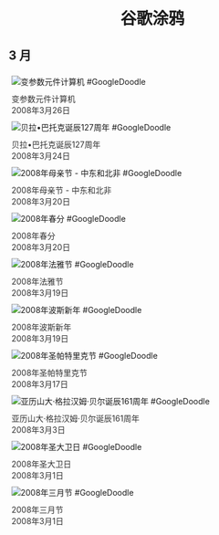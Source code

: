 
<h1 align="center"> 谷歌涂鸦 </h1>




## 3 月

<div class="image">


<img src="https://lh3.googleusercontent.com/nw9agfZWVTxIIglBpEvvoz1BTVBCl9O2jc9mHx4Kj1EpmStCGgTrzEY95OCK6MyYnmwHu3ZFdZBlWnWrhnHfRlr97HfZO0G-D6jxE3I=s660" alt="变参数元件计算机 #GoogleDoodle" style="margin: 5px"/>
<div class="info" style="font-size: 14px; color:#333333; margin:5px"><div class="title">变参数元件计算机</div><div class="date">2008年3月26日</div></div>

<img src="https://lh3.googleusercontent.com/AC8eoBAofPpVOeMxy0tHb11KOgLdZC68tJ4jOjyqJrvFI7HOuvsDYVoG6RxFSqfOYoFlpMaDwuJl3fMcPsM_DKvjMh4PmsN3j0GmAZzRzQ=s660" alt="贝拉•巴托克诞辰127周年 #GoogleDoodle" style="margin: 5px"/>
<div class="info" style="font-size: 14px; color:#333333; margin:5px"><div class="title">贝拉•巴托克诞辰127周年</div><div class="date">2008年3月24日</div></div>

<img src="https://lh3.googleusercontent.com/S2YXjtSfM-nTFgL7NVN1Tq5pWVcOPb0tjeG_BzjraNGRtkr-HFaSBG4OpePt7naldeQvWoExSs2K-JmFB5ttVh-fiS-KPuRf40fojUof=s660" alt="2008年母亲节 - 中东和北非 #GoogleDoodle" style="margin: 5px"/>
<div class="info" style="font-size: 14px; color:#333333; margin:5px"><div class="title">2008年母亲节 - 中东和北非</div><div class="date">2008年3月20日</div></div>

<img src="https://lh3.googleusercontent.com/FhIwYfdhqW6ygU9DnZnr2VCxVaIU6sivlBaa91wIuTB7cox40KZfT2EnyKjdCyute5w1ewVzc3N3G3DWFVngy0kFy2YC9JU7WlwUFmtj=s660" alt="2008年春分 #GoogleDoodle" style="margin: 5px"/>
<div class="info" style="font-size: 14px; color:#333333; margin:5px"><div class="title">2008年春分</div><div class="date">2008年3月20日</div></div>

<img src="https://lh3.googleusercontent.com/o3Hp66L8YkZ0bg2EIt4FzDY1mZFBxEwSlVyK7j2YjaK22IxkI27qAQqh2ceK-SdxCfJo6BDfXoJgN4n8cG-JKOh3ifIwVqNqXKW_sTI=s660" alt="2008年法雅节 #GoogleDoodle" style="margin: 5px"/>
<div class="info" style="font-size: 14px; color:#333333; margin:5px"><div class="title">2008年法雅节</div><div class="date">2008年3月19日</div></div>

<img src="//www.google.com/logos/2008/persian_newyear08.gif" alt="2008年波斯新年 #GoogleDoodle" style="margin: 5px"/>
<div class="info" style="font-size: 14px; color:#333333; margin:5px"><div class="title">2008年波斯新年</div><div class="date">2008年3月19日</div></div>

<img src="https://lh3.googleusercontent.com/5N-_Bssf8mqfzWkpiDvpKyACqV7qVn4JfxQnRnq22tE8dIdqJfBizQdwSOnJsPGhS-IcjoTi09Da5ZWRYSMhCG4T7HWRwOo4bjT_4pM=s660" alt="2008年圣帕特里克节 #GoogleDoodle" style="margin: 5px"/>
<div class="info" style="font-size: 14px; color:#333333; margin:5px"><div class="title">2008年圣帕特里克节</div><div class="date">2008年3月17日</div></div>

<img src="https://lh3.googleusercontent.com/M-DxX4I7-bCRY5HNVnrDNkq7-yzfIuWvbLPDsHLjLJ5JUs6MN4JUbYkFnyJawGC3POeZ0Gvs2cQ6GsaXWDSUFaqE2TitK5pJ90R8Z5U=s660" alt="亚历山大·格拉汉姆·贝尔诞辰161周年 #GoogleDoodle" style="margin: 5px"/>
<div class="info" style="font-size: 14px; color:#333333; margin:5px"><div class="title">亚历山大·格拉汉姆·贝尔诞辰161周年</div><div class="date">2008年3月3日</div></div>

<img src="https://lh3.googleusercontent.com/bmsVWI5dUpEtFVEYATp6gfNwKL0G5Yg5d4f1I0TnSCiPr3xc4ipLrn61PNeR35-Tv513DfgaC_vFbHF9pzjjk3Gl1Torlef0DLiks-w=s660" alt="2008年圣大卫日 #GoogleDoodle" style="margin: 5px"/>
<div class="info" style="font-size: 14px; color:#333333; margin:5px"><div class="title">2008年圣大卫日</div><div class="date">2008年3月1日</div></div>

<img src="https://lh3.googleusercontent.com/B_CFn-SFV4B0kZ01H1sWiwERgIvGjJ49nJiPk9Rd-BCSyYnOGUS5o94OGa68r8UBbcSH9S7NdOB0H9RbmdHLNEL8w5YwLhMrQ-ZZLkZIHg=s660" alt="2008年三月节 #GoogleDoodle" style="margin: 5px"/>
<div class="info" style="font-size: 14px; color:#333333; margin:5px"><div class="title">2008年三月节</div><div class="date">2008年3月1日</div></div>

</div>








